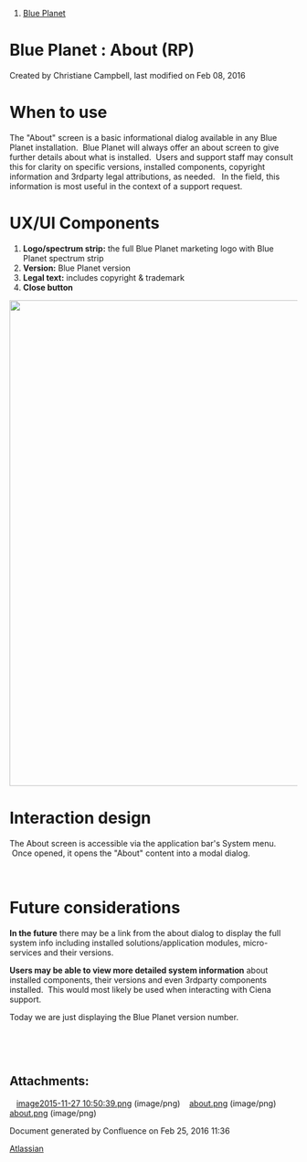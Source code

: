 1.  <span>[Blue Planet](index.html)</span>

<span id="title-text"> Blue Planet : About (RP) </span>
=======================================================

Created by <span class="author"> Christiane Campbell</span>, last modified on Feb 08, 2016

When to use
===========

The "About" screen is a basic informational dialog available in any Blue Planet installation.  Blue Planet will always offer an about screen to give further details about what is installed.  Users and support staff may consult this for clarity on specific versions, installed components, copyright information and 3rdparty legal attributions, as needed.   In the field, this information is most useful in the context of a support request.

UX/UI Components
================

1.  **Logo/spectrum strip:** the full Blue Planet marketing logo with Blue Planet spectrum strip
2.  **Version:** Blue Planet version
3.  **Legal text:** includes copyright & trademark
4.  **Close button**

<span class="confluence-embedded-file-wrapper confluence-embedded-manual-size"><img src="assets/images/169228749/176932731.png" class="confluence-embedded-image" width="850" /></span>

Interaction design
==================

The About screen is accessible via the application bar's System menu.  Once opened, it opens the "About" content into a modal dialog.

 

Future considerations
=====================

**In the future** there may be a link from the about dialog to display the full system info including installed solutions/application modules, micro-services and their versions.

**Users may be able to view more detailed system information** about installed components, their versions and even 3rdparty components installed.  This would most likely be used when interacting with Ciena support.

Today we are just displaying the Blue Planet version number.

 

 

Attachments:
------------

<img src="assets/images/icons/bullet_blue.gif" width="8" height="8" /> [image2015-11-27 10:50:39.png](attachments/169228749/169240763.png) (image/png)
<img src="assets/images/icons/bullet_blue.gif" width="8" height="8" /> [about.png](attachments/169228749/176935127.png) (image/png)
<img src="assets/images/icons/bullet_blue.gif" width="8" height="8" /> [about.png](attachments/169228749/176932731.png) (image/png)

Document generated by Confluence on Feb 25, 2016 11:36

[Atlassian](http://www.atlassian.com/)


